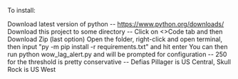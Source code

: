 To install:

Download latest version of python -- https://www.python.org/downloads/
Download this project to some directory
-- Click on <>Code tab and then Download Zip (last option)
Open the folder, right-click and open terminal, then input "py -m pip install -r requirements.txt" and hit enter
You can then run python wow_lag_alert.py and will be prompted for configuration
-- 250 for the threshold is pretty conservative 
-- Defias Pillager is US Central, Skull Rock is US West

